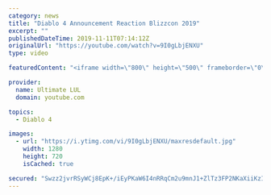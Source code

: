 ```yaml
---
category: news
title: "Diablo 4 Announcement Reaction Blizzcon 2019"
excerpt: ""
publishedDateTime: 2019-11-11T07:14:12Z
originalUrl: "https://youtube.com/watch?v=9I0gLbjENXU"
type: video

featuredContent: "<iframe width=\"800\" height=\"500\" frameborder=\"0\" src=\"https://www.youtube.com/embed/9I0gLbjENXU\" allow=\"accelerometer; autoplay; encrypted-media; gyroscope; picture-in-picture\" allowfullscreen></iframe>"

provider:
  name: Ultimate LUL
  domain: youtube.com

topics:
  - Diablo 4

images:
  - url: "https://i.ytimg.com/vi/9I0gLbjENXU/maxresdefault.jpg"
    width: 1280
    height: 720
    isCached: true

secured: "Swzz2jvrRSyWCj8EpK+/iEyPKaW6I4nRRqCm2u9mnJ1+ZlTz3FP2NKaXiiKzIXuuyeNsHxoQVP/rH+TmFkBgrOPWOJUMyULmseuTkunC9BK0aU7w3cIA08peGtqHd3CdrxHsnQvpQg5sOuwQupKxKXt5j+nquH29+D5mqL6Yta+9kaK8ufoKeAjuLVGkiA0dZLdU1bDJDykExk+XUxmX6+Oowi9pONqBI3eR/3J3/Ge34z1uBqa9rbHoa4l08QFvLzfwPKaoI1uwP63JcWWEPKj8BgKqyEdrzuuK5etTMThNef1HWfpVhUTyyRbNRv0LZ4PLrIzpiTtVKqzUk9ufVL5jklAqnGesks2Tnw67mw2JTEa1fH69a+hFxdqttfa1hX7WzG/DPABpsqrKximQWBCHzyy7PqXYPUfmISu2J80=;ryoQK3VIZODJvLY7gfKO4A=="
---
```


